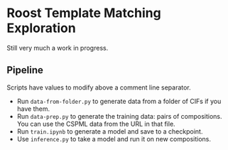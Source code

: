 # Roost Template Matching Exploration
Still very much a work in progress.

## Pipeline

Scripts have values to modify above a comment line separator.

- Run `data-from-folder.py` to generate data from a folder of CIFs if you have them.
- Run `data-prep.py` to generate the training data: pairs of compositions. You can use the CSPML
  data from the URL in that file.
- Run `train.ipynb` to generate a model and save to a checkpoint.
- Use `inference.py` to take a model and run it on new compositions.